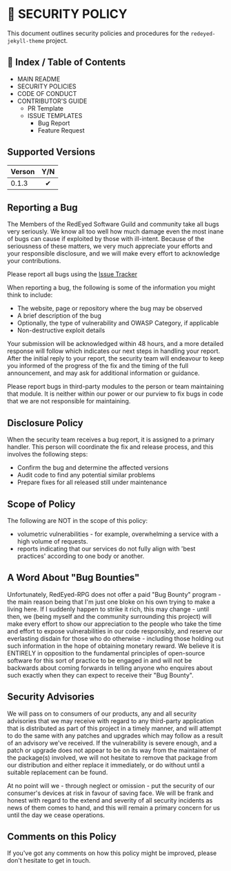 # 🔐 SECURITY POLICY

This document outlines security policies and procedures for the `redeyed-jekyll-theme` project.

## 📖 Index / Table of Contents

- MAIN README
- SECURITY POLICIES
- CODE OF CONDUCT
- CONTRIBUTOR'S GUIDE
  - PR Template
  - ISSUE TEMPLATES
    - Bug Report
    - Feature Request

## Supported Versions

| Verson  | Y/N |
|:--------|:---:|
| 0.1.3   | ✔   |

## Reporting a Bug

The Members of the RedEyed Software Guild and community take all bugs very seriously.  We know all too well how much damage even the most inane of bugs can cause if exploited by those with ill-intent.  Because of the seriousness of these matters, we very much appreciate your efforts and your responsible disclosure, and we will make every effort to acknowledge your contributions.

Please report all bugs using the [Issue Tracker](https://github.com/RedEyed-RPG/redeyed-jekyll-theme/issues)

When reporting a bug, the following is some of the information you might think to include:

- The website, page or repository where the bug may be observed
- A brief description of the bug
- Optionally, the type of vulnerability and OWASP Category, if applicable
- Non-destructive exploit details

Your submission will be acknowledged within 48 hours, and a more detailed response will follow which indicates our next steps in handling your report.  After the initial reply to your report, the security team will endeavour to keep you informed of the progress of the fix and the timing of the full announcement, and may ask for additional information or guidance.

Please report bugs in third-party modules to the person or team maintaining that module.  It is neither within our power or our purview to fix bugs in code that we are not responsible for maintaining.

## Disclosure Policy

When the security team receives a bug report, it is assigned to a primary handler.  This person will coordinate the fix and release process, and this involves the following steps:

 - Confirm the bug and determine the affected versions
 - Audit code to find any potential similar problems
 - Prepare fixes for all released still under maintenance

## Scope of Policy

The following are NOT in the scope of this policy:

- volumetric vulnerabilities - for example, overwhelming a service with a high volume of requests.
- reports indicating that our services do not fully align with 'best practices' according to one body or another.

## A Word About "Bug Bounties"

Unfortunately, RedEyed-RPG does not offer a paid "Bug Bounty" program - the main reason being that I'm just one bloke on his own trying to make a living here. If I suddenly happen to strike it rich, this may change - until then, we (being myself and the community surrounding this project) will make every effort to show our appreciation to the people who take the time and effort to expose vulnerabilities in our code responsibly, and reserve our everlasting disdain for those who do otherwise - including those holding out such information in the hope of obtaining monetary reward. We believe it is ENTIRELY in opposition to the fundamental principles of open-source software for this sort of practice to be engaged in and will not be backwards about coming forwards in telling anyone who enquires about such exactly when they can expect to receive their "Bug Bounty".

## Security Advisories

We will pass on to consumers of our products, any and all security advisories that we may receive with regard to any third-party application that is distributed as part of this project in a timely manner, and will attempt to do the same with any patches and upgrades which may follow as a result of an advisory we've received. If the vulnerability is severe enough, and a patch or upgrade does not appear to be on its way from the maintainer of the package(s) involved, we will not hesitate to remove that package from our distribution and either replace it immediately, or do without until a suitable replacement can be found.

At no point will we - through neglect or omission - put the security of our consumer's devices at risk in favour of saving face. We will be frank and honest with regard to the extend and severity of all security incidents as news of them comes to hand, and this will remain a primary concern for us until the day we cease operations.

## Comments on this Policy

If you've got any comments on how this policy might be improved, please don't hesitate to get in touch.
